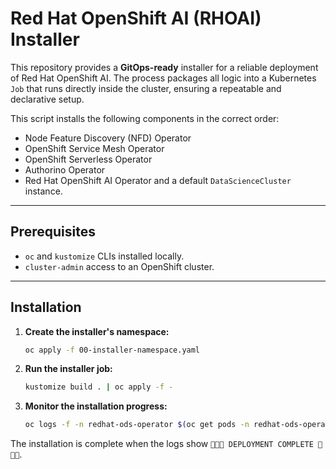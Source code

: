 # Red Hat OpenShift AI (RHOAI) Installer

This repository provides a **GitOps-ready** installer for a reliable deployment of Red Hat OpenShift AI. The process packages all logic into a Kubernetes `Job` that runs directly inside the cluster, ensuring a repeatable and declarative setup.

This script installs the following components in the correct order:

* Node Feature Discovery (NFD) Operator
* OpenShift Service Mesh Operator
* OpenShift Serverless Operator
* Authorino Operator
* Red Hat OpenShift AI Operator and a default `DataScienceCluster` instance.

***

## Prerequisites

* `oc` and `kustomize` CLIs installed locally.
* `cluster-admin` access to an OpenShift cluster.

***

## Installation

1.  **Create the installer's namespace:**
    ```bash
    oc apply -f 00-installer-namespace.yaml
    ```

2.  **Run the installer job:**
    ```bash
    kustomize build . | oc apply -f -
    ```

3.  **Monitor the installation progress:**
    ```bash
    oc logs -f -n redhat-ods-operator $(oc get pods -n redhat-ods-operator -l job-name=rhoai-installer-job -o name)
    ```

The installation is complete when the logs show `🚀🚀🚀 DEPLOYMENT COMPLETE 🚀🚀🚀`.
